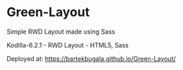 # Green-Layout
Simple RWD Layout made using Sass

Kodilla-6.2.1 - RWD Layout - HTML5, Sass

Deployed at: https://bartekbugala.github.io/Green-Layout/
